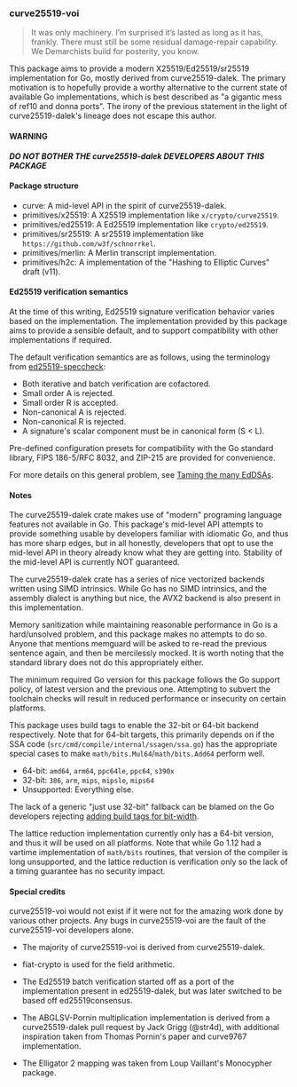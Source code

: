 ### curve25519-voi

> It was only machinery.  I’m surprised it’s lasted as long as it has,
> frankly.  There must still be some residual damage-repair capability.
> We Demarchists build for posterity, you know.

This package aims to provide a modern X25519/Ed25519/sr25519
implementation for Go, mostly derived from curve25519-dalek.  The
primary motivation is to hopefully provide a worthy alternative to
the current state of available Go implementations, which is best
described as "a gigantic mess of ref10 and donna ports".  The irony
of the previous statement in the light of curve25519-dalek's lineage
does not escape this author.

#### WARNING

***DO NOT BOTHER THE curve25519-dalek DEVELOPERS ABOUT THIS PACKAGE***

#### Package structure

 * curve: A mid-level API in the spirit of curve25519-dalek.
 * primitives/x25519: A X25519 implementation like `x/crypto/curve25519`.
 * primitives/ed25519: A Ed25519 implementation like `crypto/ed25519`.
 * primitives/sr25519: A sr25519 implementation like `https://github.com/w3f/schnorrkel`.
 * primitives/merlin: A Merlin transcript implementation.
 * primitives/h2c: A implementation of the "Hashing to Elliptic Curves" draft (v11).

#### Ed25519 verification semantics

At the time of this writing, Ed25519 signature verification behavior
varies based on the implementation.  The implementation provided by
this package aims to provide a sensible default, and to support
compatibility with other implementations if required.

The default verification semantics are as follows, using the terminology
from [ed25519-speccheck][1]:

 * Both iterative and batch verification are cofactored.
 * Small order A is rejected.
 * Small order R is accepted.
 * Non-canonical A is rejected.
 * Non-canonical R is rejected.
 * A signature's scalar component must be in canonical form (S < L).

Pre-defined configuration presets for compatibility with the Go standard
library, FIPS 186-5/RFC 8032, and ZIP-215 are provided for convenience.

For more details on this general problem, see [Taming the many EdDSAs][2].

#### Notes

The curve25519-dalek crate makes use of "modern" programing language
features not available in Go.  This package's mid-level API attempts
to provide something usable by developers familiar with idiomatic Go,
and thus has more sharp edges, but in all honestly, developers that
opt to use the mid-level API in theory already know what they are
getting into.  Stability of the mid-level API is currently NOT
guaranteed.

The curve25519-dalek crate has a series of nice vectorized backends
written using SIMD intrinsics.  While Go has no SIMD intrinsics, and
the assembly dialect is anything but nice, the AVX2 backend is also
present in this implementation.

Memory sanitization while maintaining reasonable performance in Go is
a hard/unsolved problem, and this package makes no attempts to do so.
Anyone that mentions memguard will be asked to re-read the previous
sentence again, and then be mercilessly mocked.  It is worth noting
that the standard library does not do this appropriately either.

The minimum required Go version for this package follows the Go
support policy, of latest version and the previous one.  Attempting
to subvert the toolchain checks will result in reduced performance
or insecurity on certain platforms.

This package uses build tags to enable the 32-bit or 64-bit backend
respectively.  Note that for 64-bit targets, this primarily depends
on if the SSA code (`src/cmd/compile/internal/ssagen/ssa.go`) has
the appropriate special cases to make `math/bits.Mul64`/`math/bits.Add64`
perform well.

 * 64-bit: `amd64`, `arm64`, `ppc64le`, `ppc64`, `s390x`
 * 32-bit: `386`, `arm`, `mips`, `mipsle`, `mips64`
 * Unsupported: Everything else.

The lack of a generic "just use 32-bit" fallback can be blamed on
the Go developers rejecting [adding build tags for bit-width][3].

The lattice reduction implementation currently only has a 64-bit
version, and thus it will be used on all platforms.  Note that while
Go 1.12 had a vartime implementation of `math/bits` routines, that
version of the compiler is long unsupported, and the lattice reduction
is verification only so the lack of a timing guarantee has no security
impact.

#### Special credits

curve25519-voi would not exist if it were not for the amazing work
done by various other projects.  Any bugs in curve25519-voi are the
fault of the curve25519-voi developers alone.

 * The majority of curve25519-voi is derived from curve25519-dalek.

 * fiat-crypto is used for the field arithmetic.

 * The Ed25519 batch verification started off as a port of the
   implementation present in ed25519-dalek, but was later switched
   to be based off ed25519consensus.

 * The ABGLSV-Pornin multiplication implementation is derived from
   a curve25519-dalek pull request by Jack Grigg (@str4d), with
   additional inspiration taken from Thomas Pornin's paper and
   curve9767 implementation.

 * The Elligator 2 mapping was taken from Loup Vaillant's Monocypher
   package.

[1]: https://github.com/novifinancial/ed25519-speccheck
[2]: https://eprint.iacr.org/2020/1244.pdf
[3]: https://github.com/golang/go/issues/33388
